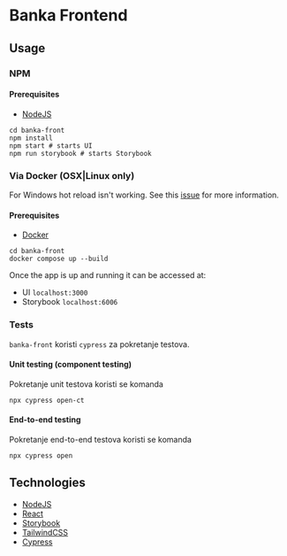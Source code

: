 # Banka Frontend

## Usage

### NPM

#### Prerequisites

-   [NodeJS](https://nodejs.org/en/)

```shell
cd banka-front
npm install
npm start # starts UI
npm run storybook # starts Storybook
```

### Via Docker (OSX|Linux only)

For Windows hot reload isn't working. See this [issue](https://github.com/microsoft/WSL/issues/4739) for more information.

#### Prerequisites

-   [Docker](https://www.docker.com/)

```shell
cd banka-front
docker compose up --build
```

Once the app is up and running it can be accessed at:

-   UI `localhost:3000`
-   Storybook `localhost:6006`

### Tests

`banka-front` koristi `cypress` za pokretanje testova.

#### Unit testing (component testing)

Pokretanje unit testova koristi se komanda

```
npx cypress open-ct
```

#### End-to-end testing

Pokretanje end-to-end testova koristi se komanda

```
npx cypress open
```

## Technologies

-   [NodeJS](https://nodejs.org/en/)
-   [React](https://nodejs.org/en/)
-   [Storybook](https://storybook.js.org/)
-   [TailwindCSS](https://tailwindcss.com/)
-   [Cypress](https://cypress.io/)
